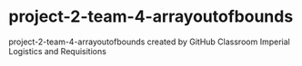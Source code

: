 # project-2-team-4-arrayoutofbounds
project-2-team-4-arrayoutofbounds created by GitHub Classroom
Imperial Logistics and Requisitions
